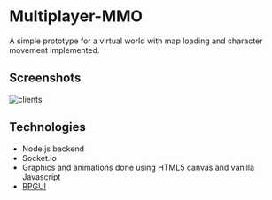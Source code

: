 # Multiplayer-MMO
A simple prototype for a virtual world with map loading and character movement implemented. 

## Screenshots
![clients](https://media.giphy.com/media/26xBOVE1tQ3CX36OQ/source.gif)

## Technologies
- Node.js backend
- Socket.io
- Graphics and animations done using HTML5 canvas and vanilla Javascript
- [RPGUI](https://github.com/RonenNess/RPGUI)
